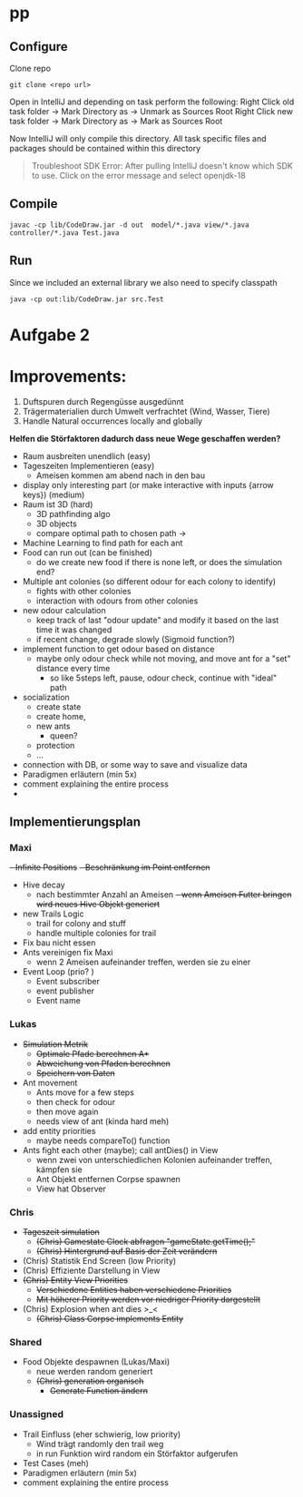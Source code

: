 # pp

## Configure

Clone repo

```
git clone <repo url>
```

Open in IntelliJ and depending on task perform the following:
Right Click old task folder -> Mark Directory as -> Unmark as Sources Root
Right Click new task folder -> Mark Directory as -> Mark as Sources Root

Now IntelliJ will only compile this directory. All task specific files and packages should be contained within this
directory

> Troubleshoot SDK Error: After pulling IntelliJ doesn't know which SDK to use. Click on the error message and select
> openjdk-18

## Compile

```
javac -cp lib/CodeDraw.jar -d out  model/*.java view/*.java controller/*.java Test.java
```

## Run

Since we included an external library we also need to specify classpath

```
java -cp out:lib/CodeDraw.jar src.Test
```

# Aufgabe 2

# Improvements:

1. Duftspuren durch Regengüsse ausgedünnt
2. Trägermaterialien durch Umwelt verfrachtet (Wind, Wasser, Tiere)
3. Handle Natural occurrences locally and globally

**Helfen die Störfaktoren dadurch dass neue Wege geschaffen werden?**

- Raum ausbreiten unendlich (easy)
- Tageszeiten Implementieren (easy)
    - Ameisen kommen am abend nach in den bau
- display only interesting part (or make interactive with inputs {arrow keys}) (medium)
- Raum ist 3D (hard)
    - 3D pathfinding algo
    - 3D objects
    - compare optimal path to chosen path $\to$
- Machine Learning to find path for each ant
- Food can run out (can be finished)
    - do we create new food if there is none left, or does the simulation end?
- Multiple ant colonies (so different odour for each colony to identify)
    - fights with other colonies
    - interaction with odours from other colonies
- new odour calculation
    - keep track of last "odour update" and modify it based on the last time it was changed
    - if recent change, degrade slowly (Sigmoid function?)
- implement function to get odour based on distance
    - maybe only odour check while not moving, and move ant for a "set" distance every time
        - so like 5steps left, pause, odour check, continue with "ideal" path
- socialization
    - create state
    - create home,
    - new ants
        - queen?
    - protection
    - ...
- connection with DB, or some way to save and visualize data
- Paradigmen erläutern (min 5x)
- comment explaining the entire process
-

## Implementierungsplan

### Maxi

~~- Infinite Positions~~
~~- Beschränkung im Point entfernen~~

- Hive decay
    - nach bestimmter Anzahl an Ameisen
      ~~- wenn Ameisen Futter bringen wird neues Hive Objekt generiert~~
- new Trails Logic
    - trail for colony and stuff
    - handle multiple colonies for trail
- Fix bau nicht essen
- Ants vereinigen fix Maxi
    - wenn 2 Ameisen aufeinander treffen, werden sie zu einer
- Event Loop (prio? )
  - Event subscriber
  - event publisher
  - Event name

### Lukas

- ~~Simulation Metrik~~
    - ~~Optimale Pfade berechnen A*~~
    - ~~Abweichung von Pfaden berechnen~~
    - ~~Speichern von Daten~~
- Ant movement
    - Ants move for a few steps
    - then check for odour
    - then move again
    - needs view of ant (kinda hard meh)
- add entity priorities
    - maybe needs compareTo() function
- Ants fight each other (maybe); call antDies() in View
    - wenn zwei von unterschiedlichen Kolonien aufeinander treffen, kämpfen sie
    - Ant Objekt entfernen Corpse spawnen
    - View hat Observer

### Chris

- ~~Tageszeit simulation~~
    - ~~(Chris) Gamestate Clock abfragen "gameState.getTime();"~~
    - ~~(Chris) Hintergrund auf Basis der Zeit verändern~~
- (Chris) Statistik End Screen (low Priority)
- (Chris) Effiziente Darstellung in View
- ~~(Chris) Entity View Priorities~~
    - ~~Verschiedene Entities haben verschiedene Priorities~~
    - ~~Mit höherer Priority werden vor niedriger Priority dargestellt~~
- (Chris) Explosion when ant dies >_<
  - ~~(Chris) Class Corpse implements Entity~~

### Shared

- Food Objekte despawnen (Lukas/Maxi)
    - neue werden random generiert
    - ~~(Chris) generation organisch~~
        - ~~Generate Function ändern~~

### Unassigned

- Trail Einfluss (eher schwierig, low priority)
    - Wind trägt randomly den trail weg
    - in run Funktion wird random ein Störfaktor aufgerufen
- Test Cases (meh)
- Paradigmen erläutern (min 5x)
- comment explaining the entire process
